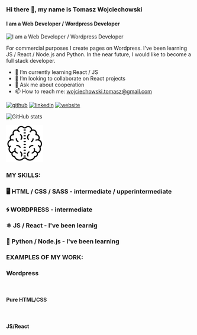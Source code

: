 ### Hi there 👋, my name is Tomasz Wojciechowski
#### I am a Web Developer / Wordpress Developer 

![I am a Web Developer / Wordpress Developer ](https://media-exp1.licdn.com/dms/image/C4E16AQFLdASSmeUyjg/profile-displaybackgroundimage-shrink_200_800/0/1616063279267?e=1621468800&v=beta&t=bWs9ftmnBk8kNeQ4RoOqSRYLY_z-JwE1ld3WaL-RPrw)


For commercial purposes I create pages on Wordpress. I've been learning JS / React / Node.js and Python. In the near future, I would like to become a full stack developer.


- 🌱 I’m currently learning React / JS 
- 👯 I’m looking to collaborate on React projects 
- 💬 Ask me about cooperation  
- 📫 How to reach me: wojciechowski.tomasz@gmail.com 


[<img src='https://cdn.jsdelivr.net/npm/simple-icons@3.0.1/icons/github.svg' alt='github' height='40'>](https://github.com/grivel17)  [<img src='https://cdn.jsdelivr.net/npm/simple-icons@3.0.1/icons/linkedin.svg' alt='linkedin' height='40'>](https://www.linkedin.com/in/tomasz-wojciechowski-61600742/)  [<img src='https://cdn.jsdelivr.net/npm/simple-icons@3.0.1/icons/icloud.svg' alt='website' height='40'>](https://ins-code.pl)  


![GitHub stats](https://github-readme-stats.vercel.app/api?username=grivel17&show_icons=true)  

<a href="#"> <img src='https://github.com/grivel17/grivel17/blob/main/brain.png' /></a>


### MY SKILLS: 

### 🖥️  HTML / CSS / SASS - intermediate / upperintermediate

### 🌀  WORDPRESS - intermediate

### ⚛️  JS / React - I've been learnig 

### 🐍  Python / Node.js - I've been learning 

### EXAMPLES OF MY WORK:


### Wordpress
<a href=""><img src="" width="350px" /></a>
#### Pure HTML/CSS
<a href=""><img src="" width="350px" /></a>
#### JS/React
<a href=""><img src="" width="350px" /></a>







